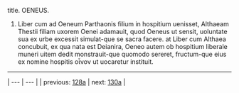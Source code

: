 title. OENEUS.



1. Liber cum ad Oeneum Parthaonis filium in hospitium uenisset, Althaeam Thestii filiam uxorem Oenei adamauit, quod Oeneus ut sensit, uoluntate sua ex urbe excessit simulat-que se sacra facere. at Liber cum Althaea concubuit, ex qua nata est Deianira, Oeneo autem ob hospitium liberale muneri uitem dedit monstrauit-que quomodo sereret, fructum-que eius ex nomine hospitis οἶνον ut uocaretur instituit.



---

| --- | --- |
| previous: [128a](../128a/) | next: [130a](../130a/) |